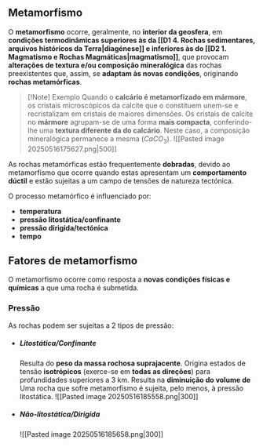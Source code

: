 ## Metamorfismo
O **metamorfismo** ocorre, geralmente, no **interior da geosfera**, em **condições termodinâmicas superiores às da [[D1 4. Rochas sedimentares, arquivos históricos da Terra|diagénese]] e inferiores às do [[D2 1. Magmatismo e Rochas Magmáticas|magmatismo]]**, que provocam **alterações de textura e/ou composição mineralógica** das rochas preexistentes que, assim, se **adaptam às novas condições**, originando **rochas metamórficas**.

>[!Note] Exemplo
>Quando o **calcário é metamorfizado em mármore**, os cristais microscópicos da calcite que o constituem unem-se e recristalizam em cristais de maiores dimensões. Os cristais de calcite no **mármore** agrupam-se de uma forma **mais compacta**, conferindo-lhe uma **textura diferente da do calcário**. Neste caso, a composição mineralógica permanece a mesma ($CaCO_3$).
>![[Pasted image 20250516175627.png|500]]

As rochas metamórficas estão frequentemente **dobradas**, devido ao metamorfismo que ocorre quando estas apresentam um **comportamento dúctil** e estão sujeitas a um campo de tensões de natureza tectónica.

O processo metamórfico é influenciado por:
- **temperatura**
- **pressão litostática/confinante**
- **pressão dirigida/tectónica**
- **tempo**

## Fatores de metamorfismo
O metamorfismo ocorre como resposta a **novas condições físicas e químicas** a que uma rocha é submetida.  
### Pressão
As rochas podem ser sujeitas a 2 tipos de pressão:
- ##### Litostática/Confinante
	Resulta do **peso da massa rochosa suprajacente**.
	Origina estados de tensão **isotrópicos** (exerce-se em **todas as direções**) para profundidades superiores a 3 km.
	Resulta na **diminuição do volume de**
	Uma rocha que sofre metamorfismo é sujeita, pelo menos, à pressão litostática.
	![[Pasted image 20250516185558.png|300]]
- ##### Não-litostática/Dirigida
	![[Pasted image 20250516185658.png|300]]


